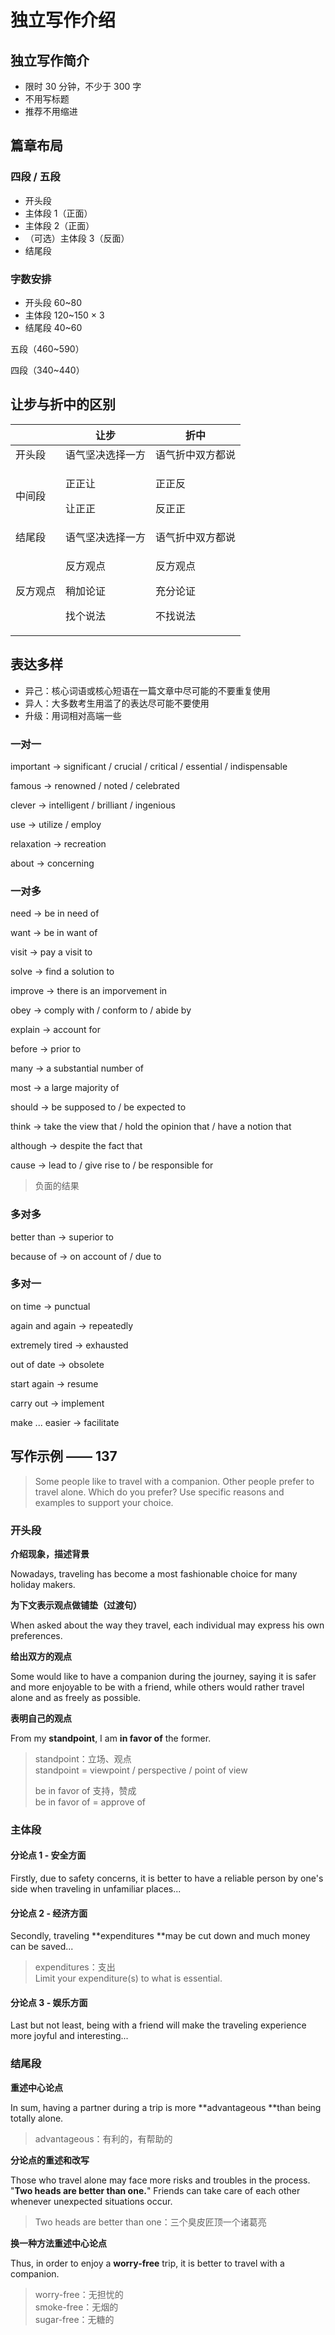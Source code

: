 # 独立写作介绍

## 独立写作简介

* 限时 30 分钟，不少于 300 字
* 不用写标题
* 推荐不用缩进

## 篇章布局

### 四段 / 五段

* 开头段
* 主体段 1（正面）
* 主体段 2（正面）
* （可选）主体段 3（反面）
* 结尾段

### 字数安排

* 开头段 60\~80
* 主体段 120\~150 × 3
* 结尾段 40\~60

五段（460\~590）

四段（340\~440）

## 让步与折中的区别

|      | 让步                                | 折中                                |
| ---- | --------------------------------- | --------------------------------- |
| 开头段  | 语气坚决选择一方                          | 语气折中双方都说                          |
| 中间段  | <p>正正让</p><p>让正正</p>              | <p>正正反</p><p>反正正</p>              |
| 结尾段  | 语气坚决选择一方                          | 语气折中双方都说                          |
| 反方观点 | <p>反方观点</p><p>稍加论证</p><p>找个说法</p> | <p>反方观点</p><p>充分论证</p><p>不找说法</p> |

## 表达多样

* 异己：核心词语或核心短语在一篇文章中尽可能的不要重复使用
* 异人：大多数考生用滥了的表达尽可能不要使用
* 升级：用词相对高端一些

### 一对一

important → significant / crucial / critical / essential / indispensable

famous → renowned / noted / celebrated

clever → intelligent / brilliant / ingenious

use → utilize / employ

relaxation → recreation

about → concerning

### 一对多

need → be in need of

want → be in want of

visit → pay a visit to

solve → find a solution to

improve → there is an imporvement in

obey → comply with / conform to / abide by

explain → account for

before → prior to

many → a substantial number of

most → a large majority of

should → be supposed to / be expected to

think → take the view that / hold the opinion that / have a notion that

although → despite the fact that

cause → lead to / give rise to / be responsible for

> 负面的结果

### 多对多

better than → superior to

because of → on account of / due to

### 多对一

on time → punctual

again and again → repeatedly

extremely tired → exhausted

out of date → obsolete

start again → resume

carry out → implement

make ... easier → facilitate

## 写作示例 —— 137

> Some people like to travel with a companion. Other people prefer to travel alone. Which do you prefer? Use specific reasons and examples to support your choice.

### 开头段

**介绍现象，描述背景**

Nowadays, traveling has become a most fashionable choice for many holiday makers.

**为下文表示观点做铺垫（过渡句）**

When asked about the way they travel, each individual may express his own preferences.

**给出双方的观点**

Some would like to have a companion during the journey, saying it is safer and more enjoyable to be with a friend, while others would rather travel alone and as freely as possible.

**表明自己的观点**

From my **standpoint**, I am **in favor of** the former.

> standpoint：立场、观点\
> standpoint = viewpoint / perspective / point of view
>
> be in favor of 支持，赞成\
> be in favor of = approve of

### 主体段

#### 分论点 1 - 安全方面

Firstly, due to safety concerns, it is better to have a reliable person by one's side when traveling in unfamiliar places...

#### 分论点 2 - 经济方面

Secondly, traveling **expenditures **may be cut down and much money can be saved...

> expenditures：支出\
> Limit your expenditure(s) to what is essential.

#### 分论点 3 - 娱乐方面

Last but not least, being with a friend will make the traveling experience more joyful and interesting...

### 结尾段

**重述中心论点**

In sum, having a partner during a trip is more **advantageous **than being totally alone.

> advantageous：有利的，有帮助的

**分论点的重述和改写**

Those who travel alone may face more risks and troubles in the process. "**Two heads are better than one.**" Friends can take care of each other whenever unexpected situations occur.

> Two heads are better than one：三个臭皮匠顶一个诸葛亮

**换一种方法重述中心论点**

Thus, in order to enjoy a **worry-free** trip, it is better to travel with a companion.

> worry-free：无担忧的\
> smoke-free：无烟的\
> sugar-free：无糖的
